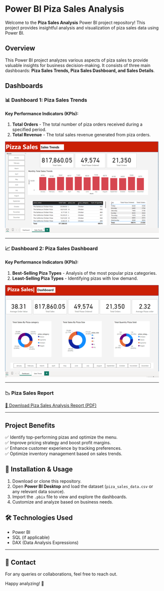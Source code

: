 # Power BI Piza Sales Analysis

Welcome to the **Piza Sales Analysis** Power BI project repository! This project provides insightful analysis and visualization of piza sales data using Power BI.

## Overview

This Power BI project analyzes various aspects of piza sales to provide valuable insights for business decision-making. It consists of three main dashboards: **Piza Sales Trends, Piza Sales Dashboard, and Sales Details**.

## Dashboards

### 📊 Dashboard 1: Piza Sales Trends
#### Key Performance Indicators (KPIs):
1. **Total Orders** - The total number of piza orders received during a specified period.
2. **Total Revenue** - The total sales revenue generated from piza orders.


![Piza Sales Trends](./sales_trends.PNG)

---

### 📈 Dashboard 2: Piza Sales Dashboard
#### Key Performance Indicators (KPIs):
1. **Best-Selling Piza Types** - Analysis of the most popular piza categories.
2. **Least-Selling Piza Types** - Identifying pizas with low demand.


![Piza Sales Dashboard](./pizasales.PNG)

---

### 📉 Piza Sales Report
[📄 Download Piza Sales Analysis Report (PDF)](./pizasales.pdf)


---

## Project Benefits
✅ Identify top-performing pizas and optimize the menu.  
✅ Improve pricing strategy and boost profit margins.  
✅ Enhance customer experience by tracking preferences.  
✅ Optimize inventory management based on sales trends.  

## 🔧 Installation & Usage
1. Download or clone this repository.  
2. Open **Power BI Desktop** and load the dataset (`piza_sales_data.csv` or any relevant data source).  
3. Import the `.pbix` file to view and explore the dashboards.  
4. Customize and analyze based on business needs.  



## 🛠️ Technologies Used
- Power BI  
- SQL (if applicable)  
- DAX (Data Analysis Expressions)  

---

## 📧 Contact
For any queries or collaborations, feel free to reach out.

Happy analyzing! 🚀
